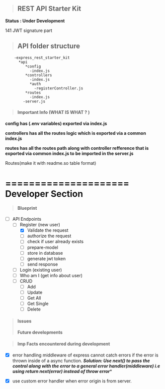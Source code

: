 > ## REST API Starter Kit

****Status : Under Development****

141 JWT signature part

> ## API folder structure

        -express_rest_starter_kit
          *api
             *config
               -index.js
             *controllers
               -index.js
               *auth
                 -registerController.js
             *routes
               -index.js
            -server.js

> #### Important Info (WHAT IS WHAT ? )

****config has (.env variables) exported via index.js****

****controllers has all the routes logic which is exported via a common index.js****

****routes has all the routes path along with controller refference that is exported via common index.js to be imported in the server.js****

Routes(make it with readme.so table format)

=====================
Developer Section
=====================


> #### Blueprint

- [ ] API Endpoints
  - [ ] Register (new user)
    - [x] Validate the request
    - [ ] authorize the request
    - [ ] check if user already exists
    - [ ] prepare-model
    - [ ] store in database
    - [ ] generate jwt token
    - [ ] send response
  - [ ] Login    (existing user)
  - [ ] Who am I (get info about user)
  - [ ] CRUD
    - [ ] Add      
    - [ ] Update
    - [ ] Get All
    - [ ] Get Single
    - [ ] Delete

> #### Issues
> #### Future developments

> #### Imp Facts encountered during development

- [x] error handling middleware of express cannot catch errors if the error is thrown inside of a async function.
***Solution: Use next() to pass the control along with the error to a general error handler(middleware) i.e using return next(error) instead of throw error****

- [x] use custom error handler when error origin is from server.
